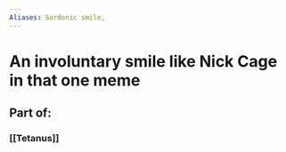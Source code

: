 ```yaml
---
Aliases: Sardonic smile, 
---
```

# An involuntary smile like Nick Cage in that one meme
## Part of:
### [[Tetanus]]